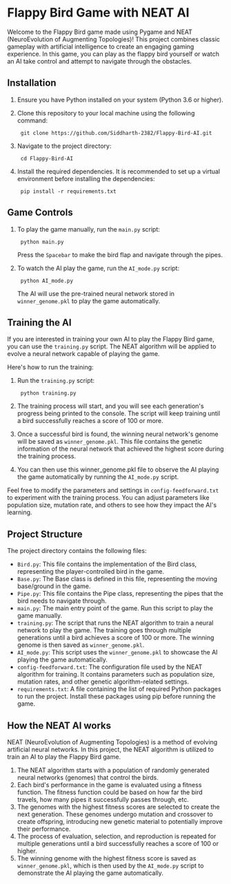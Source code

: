 # Flappy Bird Game with NEAT AI
Welcome to the Flappy Bird game made using Pygame and NEAT (NeuroEvolution of Augmenting Topologies)! This project combines classic gameplay with artificial intelligence to create an engaging gaming experience. In this game, you can play as the flappy bird yourself or watch an AI take control and attempt to navigate through the obstacles.

## Installation
1. Ensure you have Python installed on your system (Python 3.6 or higher).
2. Clone this repository to your local machine using the following command:

        git clone https://github.com/Siddharth-2382/Flappy-Bird-AI.git
3. Navigate to the project directory:

        cd Flappy-Bird-AI
4. Install the required dependencies. It is recommended to set up a virtual environment before installing the dependencies:

        pip install -r requirements.txt

## Game Controls
1. To play the game manually, run the `main.py` script:

        python main.py
    Press the `Spacebar` to make the bird flap and navigate through the pipes.
2. To watch the AI play the game, run the `AI_mode.py` script:

        python AI_mode.py
    The AI will use the pre-trained neural network stored in `winner_genome.pkl` to play the game automatically.

## Training the AI
If you are interested in training your own AI to play the Flappy Bird game, you can use the `training.py` script. The NEAT algorithm will be applied to evolve a neural network capable of playing the game.

Here's how to run the training:
1. Run the `training.py` script:

        python training.py
2. The training process will start, and you will see each generation's progress being printed to the console. The script will keep training until a bird successfully reaches a score of 100 or more.
3. Once a successful bird is found, the winning neural network's genome will be saved as `winner_genome.pkl`. This file contains the genetic information of the neural network that achieved the highest score during the training process.
4. You can then use this winner_genome.pkl file to observe the AI playing the game automatically by running the `AI_mode.py` script.

Feel free to modify the parameters and settings in `config-feedforward.txt` to experiment with the training process. You can adjust parameters like population size, mutation rate, and others to see how they impact the AI's learning.

## Project Structure
The project directory contains the following files:
- `Bird.py`: This file contains the implementation of the Bird class, representing the player-controlled bird in the game.
- `Base.py`: The Base class is defined in this file, representing the moving base/ground in the game.
- `Pipe.py`: This file contains the Pipe class, representing the pipes that the bird needs to navigate through.
- `main.py`: The main entry point of the game. Run this script to play the game manually.
- `training.py`: The script that runs the NEAT algorithm to train a neural network to play the game. The training goes through multiple generations until a bird achieves a score of 100 or more. The winning genome is then saved as `winner_genome.pkl`.
- `AI_mode.py`: This script uses the `winner_genome.pkl` to showcase the AI playing the game automatically.
- `config-feedforward.txt`: The configuration file used by the NEAT algorithm for training. It contains parameters such as population size, mutation rates, and other genetic algorithm-related settings.
- `requirements.txt`: A file containing the list of required Python packages to run the project. Install these packages using pip before running the game.

## How the NEAT AI works
NEAT (NeuroEvolution of Augmenting Topologies) is a method of evolving artificial neural networks. In this project, the NEAT algorithm is utilized to train an AI to play the Flappy Bird game.

1. The NEAT algorithm starts with a population of randomly generated neural networks (genomes) that control the birds.
2. Each bird's performance in the game is evaluated using a fitness function. The fitness function could be based on how far the bird travels, how many pipes it successfully passes through, etc.
3. The genomes with the highest fitness scores are selected to create the next generation. These genomes undergo mutation and crossover to create offspring, introducing new genetic material to potentially improve their performance.
4. The process of evaluation, selection, and reproduction is repeated for multiple generations until a bird successfully reaches a score of 100 or higher.
5. The winning genome with the highest fitness score is saved as `winner_genome.pkl`, which is then used by the `AI_mode.py` script to demonstrate the AI playing the game automatically.
